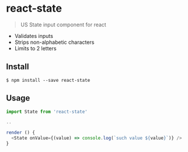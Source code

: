 # react-state

> US State input component for react

* Validates inputs
* Strips non-alphabetic characters
* Limits to 2 letters


## Install

```
$ npm install --save react-state
```


## Usage

```js
import State from 'react-state'

..

render () {
  <State onValue={(value) => console.log(`such value ${value}`)} />
}
```
